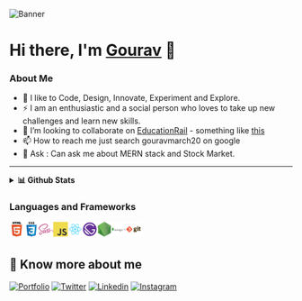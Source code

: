 ![Banner](https://pbs.twimg.com/profile_banners/1375686030536237056/1632907506/1500x500)


# Hi there, I'm [Gourav][website] 👋


### About Me 

- 👀 I like to Code, Design, Innovate, Experiment and Explore.
- ⚡ I am an enthusiastic and a social person who loves to take up new challenges and learn new skills.
- 💞️ I’m looking to collaborate on [EducationRail][educationrail] - something like [this][shiksha]
- 📫 How to reach me just search gouravmarch20 on google
- 💬 Ask : Can ask me about MERN stack and Stock Market. 

---
<details>
  <summary><b>📊 Github Stats</b></summary>
  <p align="center"> <img src="https://github-readme-stats.vercel.app/api?username=gouravmarch20&count_private=true&show_icons=true&include_all_commits=true" alt="Amar Gupta | Stats" />
</details>

### Languages and Frameworks

[<img align="left" alt="HTML5" width="26px" src="https://raw.githubusercontent.com/github/explore/80688e429a7d4ef2fca1e82350fe8e3517d3494d/topics/html/html.png" />][website]
[<img align="left" alt="CSS3" width="26px" src="https://raw.githubusercontent.com/github/explore/80688e429a7d4ef2fca1e82350fe8e3517d3494d/topics/css/css.png" />][website]
[<img align="left" alt="Sass" width="26px" src="https://raw.githubusercontent.com/github/explore/80688e429a7d4ef2fca1e82350fe8e3517d3494d/topics/sass/sass.png" />][website]
[<img align="left" alt="JavaScript" width="26px" src="https://raw.githubusercontent.com/github/explore/80688e429a7d4ef2fca1e82350fe8e3517d3494d/topics/javascript/javascript.png" />][website]
[<img align="left" alt="React" width="26px" src="https://raw.githubusercontent.com/github/explore/80688e429a7d4ef2fca1e82350fe8e3517d3494d/topics/react/react.png" />][website]
[<img align="left" alt="Gatsby" width="26px" src="https://raw.githubusercontent.com/github/explore/e94815998e4e0713912fed477a1f346ec04c3da2/topics/gatsby/gatsby.png" />][website]
[<img align="left" alt="Node.js" width="26px" src="https://raw.githubusercontent.com/github/explore/80688e429a7d4ef2fca1e82350fe8e3517d3494d/topics/nodejs/nodejs.png" />][website]
[<img align="left" alt="MongoDB" width="26px" src="https://raw.githubusercontent.com/github/explore/80688e429a7d4ef2fca1e82350fe8e3517d3494d/topics/mongodb/mongodb.png" />][website]
[<img align="left" alt="Git" width="26px" src="https://raw.githubusercontent.com/github/explore/80688e429a7d4ef2fca1e82350fe8e3517d3494d/topics/git/git.png" />][website]


<br />
<br />

[website]: https://www.trixoon.com
[twitter]: https://twitter.com/gouravmarch20
[instagram]: https://www.instagram.com/gouravmarch20
[linkedin]: https://www.linkedin.com/in/gouravmarch20
[educationrail]: https://www.educationrail.com
[shiksha]: https://www.shiksha.com/


## 🔗 Know more about me 

[![Portfolio](https://img.shields.io/badge/-Portfolio-black?style=for-the-badge&logo=google-chrome&logoColor=white)][website]
[![Twitter](https://img.shields.io/badge/-Twitter-black?style=for-the-badge&logo=twitter)][twitter]
[![Linkedin](https://img.shields.io/badge/-LinkedIn-black?style=for-the-badge&logo=Linkedin)][linkedin]
[![Instagram](https://img.shields.io/badge/-Instagram-black?style=for-the-badge&logo=instagram)][instagram]


